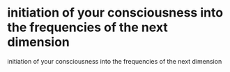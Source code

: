 # initiation of your consciousness into the frequencies of the next dimension

initiation of your consciousness into the frequencies of the next dimension